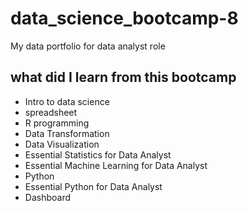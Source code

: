 # data_science_bootcamp-8
My data portfolio for data analyst role

## what did I learn from this bootcamp
- Intro to data science
- spreadsheet
- R programming
- Data Transformation
- Data Visualization
- Essential Statistics for Data Analyst
- Essential Machine Learning for Data Analyst
- Python
- Essential Python for Data Analyst
- Dashboard
